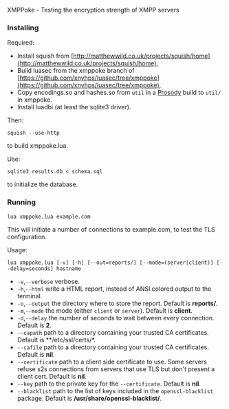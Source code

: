 XMPPoke - Testing the encryption strength of XMPP servers

### Installing

Required:

* Install squish from [http://matthewwild.co.uk/projects/squish/home](http://matthewwild.co.uk/projects/squish/home),
* Build luasec from the xmppoke branch of [https://github.com/xnyhps/luasec/tree/xmppoke](https://github.com/xnyhps/luasec/tree/xmppoke),
* Copy encodings.so and hashes.so from `util` in a [Prosody](https://prosody.im) build to `util/` in xmppoke.
* Install luadbi (at least the sqlite3 driver).

Then:

`squish --use-http`

to build xmppoke.lua.

Use:

`sqlite3 results.db < schema.sql`

to initialize the database.

### Running

`lua xmppoke.lua example.com`

This will initiate a number of connections to example.com, to test the TLS configuration.

Usage:

`lua xmppoke.lua [-v] [-h] [--out=reports/] [--mode=(server|client)] [--delay=seconds] hostname`

* `-v`,`--verbose` verbose.
* `-h`,`--html` write a HTML report, instead of ANSI colored output to the terminal.
* `-o`,`--output` the directory where to store the report. Default is **reports/**.
* `-m`,`--mode` the mode (either `client` or `server`). Default is **client**.
* `-d`,`--delay` the number of seconds to wait between every connection. Default is **2**.
* `--capath` path to a directory containing your trusted CA certificates. Default is **/etc/ssl/certs/*.
* `--cafile` path to a directory containing your trusted CA certificates. Default is **nil**.
* `--certificate` path to a client side certificate to use. Some servers refuse s2s connections from servers that use TLS but don't present a client cert. Default is **nil**.
* `--key` path to the private key for the `--certificate`. Default is **nil**.
* `--blacklist` path to the list of keys included in the `openssl-blacklist` package. Default is **/usr/share/openssl-blacklist/**.
